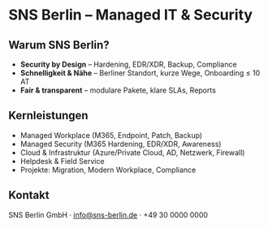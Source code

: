 # SNS Berlin – Managed IT & Security

## Warum SNS Berlin?
- **Security by Design** – Hardening, EDR/XDR, Backup, Compliance
- **Schnelligkeit & Nähe** – Berliner Standort, kurze Wege, Onboarding ≤ 10 AT
- **Fair & transparent** – modulare Pakete, klare SLAs, Reports

## Kernleistungen
- Managed Workplace (M365, Endpoint, Patch, Backup)
- Managed Security (M365 Hardening, EDR/XDR, Awareness)
- Cloud & Infrastruktur (Azure/Private Cloud, AD, Netzwerk, Firewall)
- Helpdesk & Field Service
- Projekte: Migration, Modern Workplace, Compliance

## Kontakt
SNS Berlin GmbH · info@sns-berlin.de · +49 30 0000 0000
